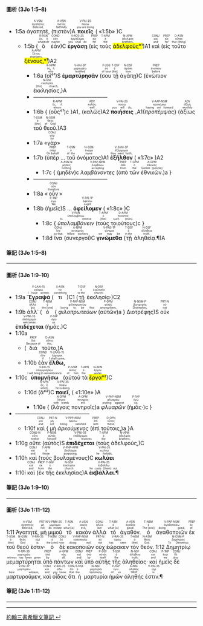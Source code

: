 #### 圖析 (3Jo 1:5–8)
- <rt>1:5a</rt> <RUBY><ruby><ruby>ἀγαπητέ,<rt>Beloved,</rt></ruby><rt>ἀγαπητός</rt></ruby><rt>A-VSM</rt></RUBY> (<RUBY><ruby><ruby>πιστὸν<rt>faithfully</rt></ruby><rt>πιστός</rt></ruby><rt>A-ASN</rt></RUBY>)A <RUBY><ruby><ruby>**ποιεῖς**<rt>you are doing</rt></ruby><rt>ποιέω</rt></ruby><rt>V-PAI-2S</rt></RUBY> ( «<rt>1:5b</rt>» )C
	- <rt>1:5b</rt> (<RUBY><ruby><ruby>ὃ<rt>whatever</rt></ruby><rt>ὅς, ἥ</rt></ruby><rt>R-ASN</rt></RUBY> <RUBY><ruby><ruby>ἐὰν<rt>maybe</rt></ruby><rt>ἐάν</rt></ruby><rt>COND</rt></RUBY>)C <RUBY><ruby><ruby>**ἐργάσῃ**<rt>you shall do</rt></ruby><rt>ἐργάζομαι</rt></ruby><rt>V-ADS-2S</rt></RUBY> (<RUBY><ruby><ruby>εἰς<rt>for</rt></ruby><rt>εἰς</rt></ruby><rt>PREP</rt></RUBY> <RUBY><ruby><ruby>τοὺς<rt>the</rt></ruby><rt>ὁ</rt></ruby><rt>T-APM</rt></RUBY> <RUBY><ruby><ruby><mark>ἀδελφοὺς°¹</mark><rt>brothers,</rt></ruby><rt>ἀδελφός</rt></ruby><rt>N-APM</rt></RUBY>)A1 <RUBY><ruby><ruby>καὶ<rt>and</rt></ruby><rt>καί</rt></ruby><rt>CONJ</rt></RUBY> (<RUBY><ruby><ruby>εἰς<rt>for</rt></ruby><rt>εἰς</rt></ruby><rt>PREP</rt></RUBY> <RUBY><ruby><ruby>τοῦτο<rt>that [thing]</rt></ruby><rt>οὗτος</rt></ruby><rt>D-ASN</rt></RUBY> <RUBY><ruby><ruby><mark>ξένους,°¹</mark><rt>strangers,</rt></ruby><rt>ξένος</rt></ruby><rt>A-APM</rt></RUBY>)A2 
		- <rt>1:6a</rt> (<RUBY><ruby><ruby>οἳ°¹<rt>who</rt></ruby><rt>ὅς, ἥ</rt></ruby><rt>R-NPM</rt></RUBY>)S <RUBY><ruby><ruby>**ἐμαρτύρησάν**<rt>testified</rt></ruby><rt>μαρτυρέω</rt></ruby><rt>V-AAI-3P</rt></RUBY> (<RUBY><ruby><ruby>σου<rt>of your</rt></ruby><rt>σύ</rt></ruby><rt>P-2GS</rt></RUBY> <RUBY><ruby><ruby>τῇ<rt>[the]</rt></ruby><rt>ὁ</rt></ruby><rt>T-DSF</rt></RUBY> <RUBY><ruby><ruby>ἀγάπῃ<rt>love</rt></ruby><rt>ἀγάπη</rt></ruby><rt>N-DSF</rt></RUBY>)C (<RUBY><ruby><ruby>ἐνώπιον<rt>before</rt></ruby><rt>ἐνώπιον</rt></ruby><rt>PREP</rt></RUBY> <RUBY><ruby><ruby>ἐκκλησίας,<rt>[the] church,</rt></ruby><rt>ἐκκλησία</rt></ruby><rt>N-GSF</rt></RUBY>)A 
		- ——————————————
		- <rt>1:6b</rt> { <rt>(</rt><RUBY><ruby><ruby>οὓς°¹<rt>whom</rt></ruby><rt>ὅς, ἥ</rt></ruby><rt>R-APM</rt></RUBY><rt>)c</rt> }A1<sub>-</sub> (<RUBY><ruby><ruby>καλῶς<rt>well</rt></ruby><rt>καλῶς</rt></ruby><rt>ADV</rt></RUBY>)A2 <RUBY><ruby><ruby>**ποιήσεις**<rt>you will do,</rt></ruby><rt>ποιέω</rt></ruby><rt>V-FAI-2S</rt></RUBY> <sub>-</sub>A1{<RUBY><ruby><ruby>*προπέμψας*<rt>having set forward</rt></ruby><rt>προπέμπω</rt></ruby><rt>V-AAP-NSM</rt></RUBY>} (<RUBY><ruby><ruby>ἀξίως<rt>worthily</rt></ruby><rt>ἀξίως</rt></ruby><rt>ADV</rt></RUBY> <RUBY><ruby><ruby>τοῦ<rt>[the]</rt></ruby><rt>ὁ</rt></ruby><rt>T-GSM</rt></RUBY> <RUBY><ruby><ruby>θεοῦ.<rt>of God.</rt></ruby><rt>θεός</rt></ruby><rt>N-GSM</rt></RUBY>)A3 
		- <rt>1:7a</rt> «<RUBY><ruby><ruby>γὰρ<rt>for</rt></ruby><rt>γάρ</rt></ruby><rt>CONJ</rt></RUBY>»
		- <rt>1:7b</rt> (<RUBY><ruby><ruby>ὑπὲρ<rt>On behalf</rt></ruby><rt>ὑπέρ</rt></ruby><rt>PREP</rt></RUBY> ... <RUBY><ruby><ruby>τοῦ<rt>of the</rt></ruby><rt>ὁ</rt></ruby><rt>T-GSN</rt></RUBY> <RUBY><ruby><ruby>ὀνόματος<rt>name</rt></ruby><rt>ὄνομα</rt></ruby><rt>N-GSN</rt></RUBY>)A1 <RUBY><ruby><ruby>**ἐξῆλθον**<rt>they went forth,</rt></ruby><rt>ἐξέρχομαι</rt></ruby><rt>V-2AAI-3P</rt></RUBY> ( «<rt>1:7c</rt>» )A2
			- <rt>1:7c</rt> { <rt>(</rt><RUBY><ruby><ruby>μηδὲν<rt>nothing</rt></ruby><rt>μηδείς</rt></ruby><rt>A-ASN-N</rt></RUBY><rt>)c</rt> <RUBY><ruby><ruby>*λαμβάνοντες*<rt>accepting</rt></ruby><rt>λαμβάνω</rt></ruby><rt>V-PAP-NPM</rt></RUBY> <rt>(</rt><RUBY><ruby><ruby>ἀπὸ<rt>from</rt></ruby><rt>ἀπό</rt></ruby><rt>PREP</rt></RUBY> <RUBY><ruby><ruby>τῶν<rt>the</rt></ruby><rt>ὁ</rt></ruby><rt>T-GPM</rt></RUBY> <RUBY><ruby><ruby>ἐθνικῶν.<rt>Gentile [people]</rt></ruby><rt>ἐθνικός</rt></ruby><rt>A-GPM</rt></RUBY><rt>)a</rt>  }
		- ——————————————
		- <rt>1:8a</rt> «<RUBY><ruby><ruby>οὖν<rt>therefore</rt></ruby><rt>οὖν</rt></ruby><rt>CONJ</rt></RUBY>»
		- <rt>1:8b</rt> (<RUBY><ruby><ruby>ἡμεῖς<rt>We</rt></ruby><rt>ἐγώ</rt></ruby><rt>P-1NP</rt></RUBY>)S ... <RUBY><ruby><ruby>**ὀφείλομεν**<rt>ought</rt></ruby><rt>ὀφείλω</rt></ruby><rt>V-PAI-1P</rt></RUBY> ( «<rt>1:8c</rt>» )C
			- <rt>1:8c</rt> { <RUBY><ruby><ruby>*ὑπολαμβάνειν*<rt>to receive</rt></ruby><rt>ὑπολαμβάνω</rt></ruby><rt>V-PAN</rt></RUBY> <rt>(</rt><RUBY><ruby><ruby>τοὺς<rt>[the]</rt></ruby><rt>ὁ</rt></ruby><rt>T-APM</rt></RUBY> <RUBY><ruby><ruby>τοιούτους<rt>such [men],</rt></ruby><rt>τοιοῦτος</rt></ruby><rt>D-APM</rt></RUBY><rt>)c</rt> }
			- <rt>1:8d</rt> <RUBY><ruby><ruby>ἵνα<rt>so that</rt></ruby><rt>ἵνα</rt></ruby><rt>CONJ</rt></RUBY> (<RUBY><ruby><ruby>συνεργοὶ<rt>fellow workers</rt></ruby><rt>συνεργός</rt></ruby><rt>A-NPM</rt></RUBY>)C <RUBY><ruby><ruby>**γινώμεθα**<rt>we may be</rt></ruby><rt>γίνομαι</rt></ruby><rt>V-PNS-1P</rt></RUBY> (<RUBY><ruby><ruby>τῇ<rt>in the</rt></ruby><rt>ὁ</rt></ruby><rt>T-DSF</rt></RUBY> <RUBY><ruby><ruby>ἀληθείᾳ.¶<rt>truth.</rt></ruby><rt>ἀλήθεια</rt></ruby><rt>N-DSF</rt></RUBY>)A


#### 筆記 (3Jo 1:5–8)

---


#### 圖析 (3Jo 1:9–10)
- <rt>1:9a</rt> <RUBY><ruby><ruby>**Ἔγραψά**<rt>I have written</rt></ruby><rt>γράφω</rt></ruby><rt>V-2AAI-1S</rt></RUBY> (<RUBY><ruby><ruby>τι<rt>something</rt></ruby><rt>τις</rt></ruby><rt>X-ASN</rt></RUBY>)C1 (<RUBY><ruby><ruby>τῇ<rt>to the</rt></ruby><rt>ὁ</rt></ruby><rt>T-DSF</rt></RUBY> <RUBY><ruby><ruby>ἐκκλησίᾳ·<rt>church;</rt></ruby><rt>ἐκκλησία</rt></ruby><rt>N-DSF</rt></RUBY>)C2 
- <rt>1:9b</rt> <RUBY><ruby><ruby>ἀλλ᾽<rt>but</rt></ruby><rt>ἀλλά</rt></ruby><rt>CONJ</rt></RUBY> (<RUBY><ruby><ruby>ὁ<rt>the [one]</rt></ruby><rt>ὁ</rt></ruby><rt>T-NSM</rt></RUBY> { <RUBY><ruby><ruby>*φιλοπρωτεύων*<rt>loving to be first</rt></ruby><rt>φιλοπρωτεύω</rt></ruby><rt>V-PAP-NSM</rt></RUBY> <rt>(</rt><RUBY><ruby><ruby>αὐτῶν<rt>among them,</rt></ruby><rt>αὐτός</rt></ruby><rt>P-GPM</rt></RUBY><rt>)a</rt> } <RUBY><ruby><ruby>Διοτρέφης<rt>Diotrephes,</rt></ruby><rt>Διοτρεφής</rt></ruby><rt>N-NSM-P</rt></RUBY>)S <RUBY><ruby><ruby>οὐκ<rt>not</rt></ruby><rt>οὐ</rt></ruby><rt>PRT-N</rt></RUBY> <RUBY><ruby><ruby>**ἐπιδέχεται**<rt>welcomes</rt></ruby><rt>ἐπιδέχομαι</rt></ruby><rt>V-PNI-3S</rt></RUBY> (<RUBY><ruby><ruby>ἡμᾶς.<rt>us.</rt></ruby><rt>ἐγώ</rt></ruby><rt>P-1AP</rt></RUBY>)C 
- <rt>1:10a</rt> 
	- (<RUBY><ruby><ruby>διὰ<rt>Because of</rt></ruby><rt>διά</rt></ruby><rt>PREP</rt></RUBY> <RUBY><ruby><ruby>τοῦτο,<rt>this,</rt></ruby><rt>οὗτος</rt></ruby><rt>D-ASN</rt></RUBY>)A 
	- <rt>1:10b</rt> <RUBY><ruby><ruby>ἐὰν<rt>if</rt></ruby><rt>ἐάν</rt></ruby><rt>COND</rt></RUBY> <RUBY><ruby><ruby>**ἔλθω,**<rt>I shall come,</rt></ruby><rt>ἔρχομαι</rt></ruby><rt>V-2AAS-1S</rt></RUBY> 
- <rt>1:10c</rt><RUBY><ruby><ruby>**ὑπομνήσω**<rt>I will bring to remembrance</rt></ruby><rt>ὑπομιμνήσκω</rt></ruby><rt>V-FAI-1S</rt></RUBY> (<RUBY><ruby><ruby>αὐτοῦ<rt>of him</rt></ruby><rt>αὐτός</rt></ruby><rt>P-GSM</rt></RUBY> <RUBY><ruby><ruby>τὰ<rt>the</rt></ruby><rt>ὁ</rt></ruby><rt>T-APN</rt></RUBY> <RUBY><ruby><ruby><mark>ἔργα°²</mark><rt>works</rt></ruby><rt>ἔργον</rt></ruby><rt>N-APN</rt></RUBY>)C 
	- <rt>1:10d</rt> (<RUBY><ruby><ruby>ἃ°²<rt>which</rt></ruby><rt>ὅς, ἥ</rt></ruby><rt>R-APN</rt></RUBY>)C <RUBY><ruby><ruby>**ποιεῖ,**<rt>he is doing,</rt></ruby><rt>ποιέω</rt></ruby><rt>V-PAI-3S</rt></RUBY>  ( «<rt>1:10e</rt>» )A
		- <rt>1:10e</rt> { <rt>(</rt><RUBY><ruby><ruby>λόγοις<rt>with words</rt></ruby><rt>λόγος</rt></ruby><rt>N-DPM</rt></RUBY> <RUBY><ruby><ruby>πονηροῖς<rt>evil</rt></ruby><rt>πονηρός</rt></ruby><rt>A-DPM</rt></RUBY><rt>)a</rt> <RUBY><ruby><ruby>*φλυαρῶν*<rt>prating against</rt></ruby><rt>φλυαρέω</rt></ruby><rt>V-PAP-NSM</rt></RUBY> <rt>(</rt><RUBY><ruby><ruby>ἡμᾶς·<rt>us;</rt></ruby><rt>ἐγώ</rt></ruby><rt>P-1AP</rt></RUBY><rt>)c</rt> }
- ——————————————
	- <rt>1:10f</rt> <RUBY><ruby><ruby>καὶ<rt>and</rt></ruby><rt>καί</rt></ruby><rt>CONJ</rt></RUBY> { <RUBY><ruby><ruby>μὴ<rt>not</rt></ruby><rt>μή</rt></ruby><rt>PRT-N</rt></RUBY> <RUBY><ruby><ruby>*ἀρκούμενος*<rt>being satisfied</rt></ruby><rt>ἀρκέω</rt></ruby><rt>V-PPP-NSM</rt></RUBY> <rt>(</rt><RUBY><ruby><ruby>ἐπὶ<rt>with</rt></ruby><rt>ἐπί</rt></ruby><rt>PREP</rt></RUBY> <RUBY><ruby><ruby>τούτοις,<rt>these,</rt></ruby><rt>οὗτος</rt></ruby><rt>D-DPN</rt></RUBY><rt>)a</rt> }A
- <rt>1:10g</rt> <RUBY><ruby><ruby>οὔτε<rt>neither</rt></ruby><rt>οὔτε</rt></ruby><rt>CONJ-N</rt></RUBY> (<RUBY><ruby><ruby>αὐτὸς<rt>himself</rt></ruby><rt>αὐτός</rt></ruby><rt>P-NSM</rt></RUBY>)S <RUBY><ruby><ruby>**ἐπιδέχεται**<rt>he receives</rt></ruby><rt>ἐπιδέχομαι</rt></ruby><rt>V-PNI-3S</rt></RUBY> (<RUBY><ruby><ruby>τοὺς<rt>the</rt></ruby><rt>ὁ</rt></ruby><rt>T-APM</rt></RUBY> <RUBY><ruby><ruby>ἀδελφούς,<rt>brothers,</rt></ruby><rt>ἀδελφός</rt></ruby><rt>N-APM</rt></RUBY>)C 
- <rt>1:10h</rt> <RUBY><ruby><ruby>καὶ<rt>and</rt></ruby><rt>καί</rt></ruby><rt>CONJ</rt></RUBY> (<RUBY><ruby><ruby>τοὺς<rt>those</rt></ruby><rt>ὁ</rt></ruby><rt>T-APM</rt></RUBY> <RUBY><ruby><ruby>βουλομένους<rt>purposing,</rt></ruby><rt>βούλομαι</rt></ruby><rt>V-PNP-APM</rt></RUBY>)C <RUBY><ruby><ruby>**κωλύει**<rt>he forbids,</rt></ruby><rt>κωλύω</rt></ruby><rt>V-PAI-3S</rt></RUBY> 
- <rt>1:10i</rt> <RUBY><ruby><ruby>καὶ<rt>and</rt></ruby><rt>καί</rt></ruby><rt>CONJ</rt></RUBY> (<RUBY><ruby><ruby>ἐκ<rt>from</rt></ruby><rt>ἐκ</rt></ruby><rt>PREP</rt></RUBY> <RUBY><ruby><ruby>τῆς<rt>the</rt></ruby><rt>ὁ</rt></ruby><rt>T-GSF</rt></RUBY> <RUBY><ruby><ruby>ἐκκλησίας<rt>church</rt></ruby><rt>ἐκκλησία</rt></ruby><rt>N-GSF</rt></RUBY>)A <RUBY><ruby><ruby>**ἐκβάλλει.¶**<rt>he casts [them] out.</rt></ruby><rt>ἐκβάλλω</rt></ruby><rt>V-PAI-3S</rt></RUBY> 


#### 筆記 (3Jo 1:9–10)

---

#### 圖析 (3Jo 1:11–12)
<rt>1:11</rt> <RUBY><ruby><ruby>Ἀγαπητέ,<rt>Beloved,</rt></ruby><rt>ἀγαπητός</rt></ruby><rt>A-VSM</rt></RUBY> <RUBY><ruby><ruby>μὴ<rt>not</rt></ruby><rt>μή</rt></ruby><rt>PRT-N</rt></RUBY> <RUBY><ruby><ruby>μιμοῦ<rt>do imitate</rt></ruby><rt>μιμέομαι</rt></ruby><rt>V-PNM-2S</rt></RUBY> <RUBY><ruby><ruby>τὸ<rt>what [is]</rt></ruby><rt>ὁ</rt></ruby><rt>T-ASN</rt></RUBY> <RUBY><ruby><ruby>κακὸν<rt>evil,</rt></ruby><rt>κακός</rt></ruby><rt>A-ASN</rt></RUBY> <RUBY><ruby><ruby>ἀλλὰ<rt>but</rt></ruby><rt>ἀλλά</rt></ruby><rt>CONJ</rt></RUBY> <RUBY><ruby><ruby>τὸ<rt>what [is]</rt></ruby><rt>ὁ</rt></ruby><rt>T-ASN</rt></RUBY> <RUBY><ruby><ruby>ἀγαθόν.<rt>good.</rt></ruby><rt>ἀγαθός</rt></ruby><rt>A-ASN</rt></RUBY> <RUBY><ruby><ruby>ὁ<rt>The [one]</rt></ruby><rt>ὁ</rt></ruby><rt>T-NSM</rt></RUBY> <RUBY><ruby><ruby>ἀγαθοποιῶν<rt>doing good,</rt></ruby><rt>ἀγαθοποιέω</rt></ruby><rt>V-PAP-NSM</rt></RUBY> <RUBY><ruby><ruby>ἐκ<rt>of</rt></ruby><rt>ἐκ</rt></ruby><rt>PREP</rt></RUBY> <RUBY><ruby><ruby>τοῦ<rt>[the]</rt></ruby><rt>ὁ</rt></ruby><rt>T-GSM</rt></RUBY> <RUBY><ruby><ruby>θεοῦ<rt>God</rt></ruby><rt>θεός</rt></ruby><rt>N-GSM</rt></RUBY> <RUBY><ruby><ruby>ἐστιν·<rt>is;</rt></ruby><rt>εἰμί</rt></ruby><rt>V-PAI-3S</rt></RUBY> <RUBY><ruby><ruby>ὁ<rt>the [one]</rt></ruby><rt>ὁ</rt></ruby><rt>T-NSM</rt></RUBY> <RUBY><ruby><ruby>δὲ<rt>now</rt></ruby><rt>δέ</rt></ruby><rt>CONJ</rt></RUBY> <RUBY><ruby><ruby>κακοποιῶν<rt>doing evil,</rt></ruby><rt>κακοποιέω</rt></ruby><rt>V-PAP-NSM</rt></RUBY> <RUBY><ruby><ruby>οὐχ<rt>not</rt></ruby><rt>οὐ</rt></ruby><rt>PRT-N</rt></RUBY> <RUBY><ruby><ruby>ἑώρακεν<rt>has seen</rt></ruby><rt>ὁράω</rt></ruby><rt>V-RAI-3S</rt></RUBY> <RUBY><ruby><ruby>τὸν<rt>[the]</rt></ruby><rt>ὁ</rt></ruby><rt>T-ASM</rt></RUBY> <RUBY><ruby><ruby>θεόν.<rt>God.</rt></ruby><rt>θεός</rt></ruby><rt>N-ASM</rt></RUBY> <rt>1:12</rt> <RUBY><ruby><ruby>Δημητρίῳ<rt>To Demetrius</rt></ruby><rt>Δημήτριος</rt></ruby><rt>N-DSM-P</rt></RUBY> <RUBY><ruby><ruby>μεμαρτύρηται<rt>witness has been given</rt></ruby><rt>μαρτυρέω</rt></ruby><rt>V-RPI-3S</rt></RUBY> <RUBY><ruby><ruby>ὑπὸ<rt>by</rt></ruby><rt>ὑπό</rt></ruby><rt>PREP</rt></RUBY> <RUBY><ruby><ruby>πάντων<rt>all,</rt></ruby><rt>πᾶς</rt></ruby><rt>A-GPM</rt></RUBY> <RUBY><ruby><ruby>καὶ<rt>and</rt></ruby><rt>καί</rt></ruby><rt>CONJ</rt></RUBY> <RUBY><ruby><ruby>ὑπὸ<rt>by</rt></ruby><rt>ὑπό</rt></ruby><rt>PREP</rt></RUBY> <RUBY><ruby><ruby>αὐτῆς<rt>itself</rt></ruby><rt>αὐτός</rt></ruby><rt>P-GSF</rt></RUBY> <RUBY><ruby><ruby>τῆς<rt>the</rt></ruby><rt>ὁ</rt></ruby><rt>T-GSF</rt></RUBY> <RUBY><ruby><ruby>ἀληθείας·<rt>truth;</rt></ruby><rt>ἀλήθεια</rt></ruby><rt>N-GSF</rt></RUBY> <RUBY><ruby><ruby>καὶ<rt>and</rt></ruby><rt>καί</rt></ruby><rt>CONJ</rt></RUBY> <RUBY><ruby><ruby>ἡμεῖς<rt>we</rt></ruby><rt>ἐγώ</rt></ruby><rt>P-1NP</rt></RUBY> <RUBY><ruby><ruby>δὲ<rt>also</rt></ruby><rt>δέ</rt></ruby><rt>CONJ</rt></RUBY> <RUBY><ruby><ruby>μαρτυροῦμεν,<rt>bear witness,</rt></ruby><rt>μαρτυρέω</rt></ruby><rt>V-PAI-1P</rt></RUBY> <RUBY><ruby><ruby>καὶ<rt>and</rt></ruby><rt>καί</rt></ruby><rt>CONJ</rt></RUBY> <RUBY><ruby><ruby>οἶδας<rt>you know</rt></ruby><rt>εἴδω</rt></ruby><rt>V-RAI-2S</rt></RUBY> <RUBY><ruby><ruby>ὅτι<rt>that</rt></ruby><rt>ὅτι</rt></ruby><rt>CONJ</rt></RUBY> <RUBY><ruby><ruby>ἡ<rt>the</rt></ruby><rt>ὁ</rt></ruby><rt>T-NSF</rt></RUBY> <RUBY><ruby><ruby>μαρτυρία<rt>testimony</rt></ruby><rt>μαρτυρία</rt></ruby><rt>N-NSF</rt></RUBY> <RUBY><ruby><ruby>ἡμῶν<rt>of us</rt></ruby><rt>ἐγώ</rt></ruby><rt>P-1GP</rt></RUBY> <RUBY><ruby><ruby>ἀληθής<rt>TRUE</rt></ruby><rt>ἀληθής</rt></ruby><rt>A-NSF</rt></RUBY> <RUBY><ruby><ruby>ἐστιν.¶<rt>is.</rt></ruby><rt>εἰμί</rt></ruby><rt>V-PAI-3S</rt></RUBY> 


#### 筆記 (3Jo 1:11–12)

---





---

[約翰三書希臘文筆記 ↵](3John-Notes.md)

